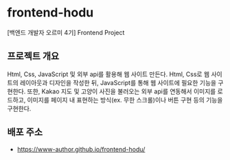 # frontend-hodu
[백엔드 개발자 오르미 4기] Frontend Project  

## 프로젝트 개요
Html, Css, JavaScript 및 외부 api를 활용해 웹 사이트 만든다.
Html, Css로 웹 사이트의 레이아웃과 디자인을 작성한 뒤, JavaScript를 통해 웹 사이트에 필요한 기능을 구현한다.
또한, Kakao 지도 및 고양이 사진을 불러오는 외부 api를 연동해서 이미지를 로드하고, 이미지를 페이지 내 표현하는 방식(ex. 무한 스크롤)이나 버튼 구현 등의 기능을 구현한다. 

## 배포 주소 

* https://www-author.github.io/frontend-hodu/
